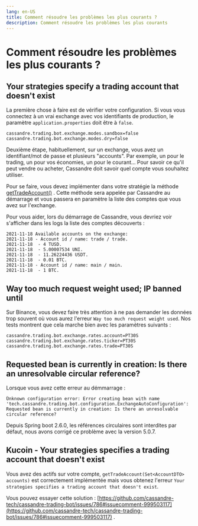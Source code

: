 ```yaml
---
lang: en-US
title: Comment résoudre les problèmes les plus courants ?
description: Comment résoudre les problèmes les plus courants
---
```


# Comment résoudre les problèmes les plus courants ?

## Your strategies specify a trading account that doesn't exist

La première chose à faire est de vérifier votre configuration. Si vous vous connectez à un vrai exchange avec vos
identifiants de production, le paramètre `application.properties` doit être à `false`.

```properties
cassandre.trading.bot.exchange.modes.sandbox=false
cassandre.trading.bot.exchange.modes.dry=false
```

Deuxième étape, habituellement, sur un exchange, vous avez un identifiant/mot de passe et plusieurs "accounts". Par
exemple, un pour le trading, un pour vos économies, un pour le courant... Pour savoir ce qu'il peut vendre ou acheter,
Cassandre doit savoir quel compte vous souhaitez utiliser.

Pour se faire, vous devez implémenter dans votre stratégie la
méthode [getTradeAccount()](https://www.javadoc.io/doc/tech.cassandre.trading.bot/cassandre-trading-bot-spring-boot-autoconfigure/latest/tech/cassandre/trading/bot/strategy/CassandreStrategyInterface.html#getTradeAccount%28java.util.Set%29)
. Cette méthode sera appelée par Cassandre au démarrage et vous passera en paramètre la liste des comptes que vous avez
sur l'exchange.

Pour vous aider, lors du démarrage de Cassandre, vous devriez voir s'afficher dans les logs la liste des comptes
découverts :

```
2021-11-18 Available accounts on the exchange:
2021-11-18 - Account id / name: trade / trade.
2021-11-18  - 4 TUSD.
2021-11-18  - 5.00007534 UNI.
2021-11-18  - 11.26224436 USDT.
2021-11-18  - 0.01 BTC.
2021-11-18 - Account id / name: main / main.
2021-11-18  - 1 BTC.
```

## Way too much request weight used; IP banned until

Sur Binance, vous devez faire très attention à ne pas demander les données trop souvent où vous aurez
l'erreur `Way too much request weight used`. Nos tests montrent que cela marche bien avec les paramètres suivants :

```properties
cassandre.trading.bot.exchange.rates.account=PT30S
cassandre.trading.bot.exchange.rates.ticker=PT30S
cassandre.trading.bot.exchange.rates.trade=PT30S
```

## Requested bean is currently in creation: Is there an unresolvable circular reference?

Lorsque vous avez cette erreur au démmarrage :

```
̀Unknown configuration error: Error creating bean with name 'tech.cassandre.trading.bot.configuration.ExchangeAutoConfiguration': Requested bean is currently in creation: Is there an unresolvable circular reference?
```

Depuis Spring boot 2.6.0, les références circulaires sont interdites par défaut, nous avons corrigé ce problème avec la
version 5.0.7.

## Kucoin - Your strategies specifies a trading account that doesn't exist

Vous avez des actifs sur votre compte, `getTradeAccount(Set<AccountDTO> accounts)` est correctement implémentée mais
vous obtenez l'erreur `Your strategies specifies a trading account that doesn't exist`.

Vous pouvez essayer cette solution : [https://github.com/cassandre-tech/cassandre-trading-bot/issues/786#issuecomment-999503117](https://github.com/cassandre-tech/cassandre-trading-bot/issues/786#issuecomment-999503117)
.
